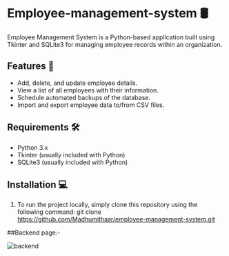 # Employee-management-system 🛢️
Employee Management System is a Python-based application built using Tkinter and SQLite3 for managing employee records within an organization.

## Features 🚀

- Add, delete, and update employee details.
- View a list of all employees with their information.
- Schedule automated backups of the database.
- Import and export employee data to/from CSV files.

## Requirements 🛠️

- Python 3.x
- Tkinter (usually included with Python)
- SQLite3 (usually included with Python)

## Installation 💻

1. To run the project locally, simply clone this repository using the following command: git clone
   https://github.com/Madhumithaar/employee-management-system.git
   
##Backend page:-

![backend](https://github.com/Madhumithaar/Employee-management-system/assets/155747753/933a08ef-3ef2-48e3-aaf9-0bba4d8bb562)

